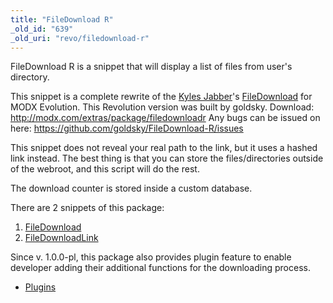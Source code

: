 ```yaml
---
title: "FileDownload R"
_old_id: "639"
_old_uri: "revo/filedownload-r"
---
```


FileDownload R is a snippet that will display a list of files from user's directory.

This snippet is a complete rewrite of the [Kyles Jabber](http://muddydogpaws.com/)'s [FileDownload](http://wiki.modxcms.com/index.php/FileDownload) for MODX Evolution.
This Revolution version was built by goldsky.
Download: <http://modx.com/extras/package/filedownloadr>
Any bugs can be issued on here: <https://github.com/goldsky/FileDownload-R/issues>

This snippet does not reveal your real path to the link, but it uses a hashed link instead.
The best thing is that you can store the files/directories outside of the webroot, and this script will do the rest.

The download counter is stored inside a custom database.

There are 2 snippets of this package:

1. [FileDownload](extras/filedownload-r/filedownload-r.filedownload "FileDownload R.FileDownload")
2. [FileDownloadLink](extras/filedownload-r/filedownload-r.filedownloadlink "FileDownload R.FileDownloadLink")

Since v. 1.0.0-pl, this package also provides plugin feature to enable developer adding their additional functions for the downloading process.

- [Plugins](extras/filedownload-r/filedownload-r.plugins "FileDownload R.Plugins")
